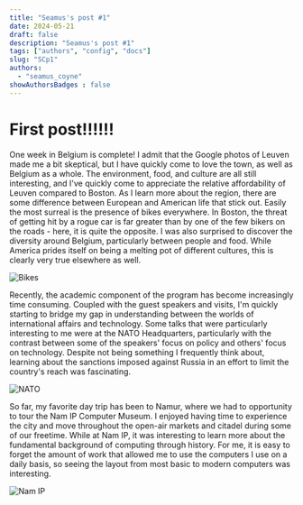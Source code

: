 ```yaml
---
title: "Seamus's post #1"
date: 2024-05-21
draft: false
description: "Seamus's post #1"
tags: ["authors", "config", "docs"]
slug: "SCp1"
authors:
  - "seamus_coyne"
showAuthorsBadges : false
---
```


# First post!!!!!!


One week in Belgium is complete! I admit that the Google photos of Leuven made me a bit skeptical, but I have quickly come to love the town, as well as Belgium as a whole. The environment, food, and culture are all still interesting, and I've quickly come to appreciate the relative affordability of Leuven compared to Boston. As I learn more about the region, there are some difference between European and American life that stick out. Easily the most surreal is the presence of bikes everywhere. In Boston, the threat of getting hit by a rogue car is far greater than by one of the few bikers on the roads - here, it is quite the opposite. I was also surprised to discover the diversity around Belgium, particularly between people and food. While America prides itself on being a melting pot of different cultures, this is clearly very true elsewhere as well.   


![Bikes](https://cdn.uc.assets.prezly.com/470dee9d-aa33-4e0a-95e6-7e55fe28e1c7/Belgaimage-61281488.jpg)


Recently, the academic component of the program has become increasingly time consuming. Coupled with the guest speakers and visits, I'm quickly starting to bridge my gap in understanding between the worlds of international affairs and technology. Some talks that were particularly interesting to me were at the NATO Headquarters, particularly with the contrast between some of the speakers' focus on policy and others' focus on technology. Despite not being something I frequently think about, learning about the sanctions imposed against Russia in an effort to limit the country's reach was fascinating.


![NATO](https://lh3.googleusercontent.com/proxy/O6gcLx0apsJjsfFZRSpGYbZ1TyhAqVkzB1YGegFMY35L3iqUUCIN3rYW6e3_6YtnKpRR6NHwVeCWzmrfuJkn0CNKqTWAK8G9LTLpZip2bbLcf-r-k4TYkZ42BA)

So far, my favorite day trip has been to Namur, where we had to opportunity to tour the Nam IP Computer Museum. I enjoyed having time to experience the city and move throughout the open-air markets and citadel during some of our freetime. While at Nam IP, it was interesting to learn more about the fundamental background of computing through history. For me, it is easy to forget the amount of work that allowed me to use the computers I use on a daily basis, so seeing the layout from most basic to modern computers was interesting.

![Nam IP](https://image.wmsm.co/5acb1f6a90652/computer-museum-nam-ip-namur-1.jpg?quality=80&width=1280)

